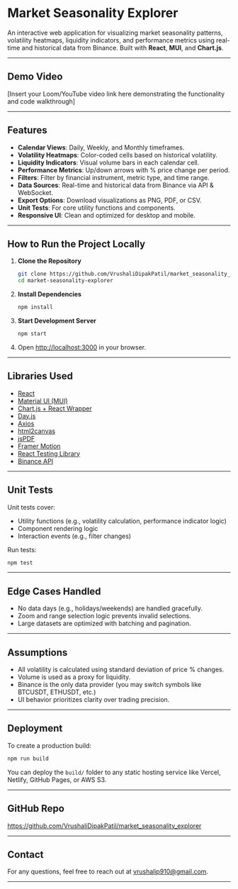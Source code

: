 # Market Seasonality Explorer

An interactive web application for visualizing market seasonality patterns, volatility heatmaps, liquidity indicators, and performance metrics using real-time and historical data from Binance. Built with **React**, **MUI**, and **Chart.js**.

---

##  Demo Video

 [Insert your Loom/YouTube video link here demonstrating the functionality and code walkthrough]

---

##  Features

-  **Calendar Views**: Daily, Weekly, and Monthly timeframes.
-  **Volatility Heatmaps**: Color-coded cells based on historical volatility.
-  **Liquidity Indicators**: Visual volume bars in each calendar cell.
-  **Performance Metrics**: Up/down arrows with % price change per period.
-  **Filters**: Filter by financial instrument, metric type, and time range.
-  **Data Sources**: Real-time and historical data from Binance via API & WebSocket.
-  **Export Options**: Download visualizations as PNG, PDF, or CSV.
-  **Unit Tests**: For core utility functions and components.
-  **Responsive UI**: Clean and optimized for desktop and mobile.

---

##  How to Run the Project Locally

1. **Clone the Repository**  
   ```bash
   git clone https://github.com/VrushaliDipakPatil/market_seasonality_explorer.git
   cd market-seasonality-explorer
   ```

2. **Install Dependencies**  
   ```bash
   npm install
   ```

3. **Start Development Server**  
   ```bash
   npm start
   ```

4. Open [http://localhost:3000](http://localhost:3000) in your browser.

---


##  Libraries Used

- [React](https://reactjs.org/)
- [Material UI (MUI)](https://mui.com/)
- [Chart.js + React Wrapper](https://react-chartjs-2.js.org/)
- [Day.js](https://day.js.org/)
- [Axios](https://axios-http.com/)
- [html2canvas](https://html2canvas.hertzen.com/)
- [jsPDF](https://github.com/parallax/jsPDF)
- [Framer Motion](https://www.framer.com/motion/)
- [React Testing Library](https://testing-library.com/docs/react-testing-library/intro/)
- [Binance API](https://binance-docs.github.io/apidocs/spot/en/)

---

##  Unit Tests

Unit tests cover:

- Utility functions (e.g., volatility calculation, performance indicator logic)
- Component rendering logic
- Interaction events (e.g., filter changes)

Run tests:
```bash
npm test
```

---

##  Edge Cases Handled

- No data days (e.g., holidays/weekends) are handled gracefully.
- Zoom and range selection logic prevents invalid selections.
- Large datasets are optimized with batching and pagination.

---

##  Assumptions

- All volatility is calculated using standard deviation of price % changes.
- Volume is used as a proxy for liquidity.
- Binance is the only data provider (you may switch symbols like BTCUSDT, ETHUSDT, etc.)
- UI behavior prioritizes clarity over trading precision.

---

##  Deployment

To create a production build:
```bash
npm run build
```

You can deploy the `build/` folder to any static hosting service like Vercel, Netlify, GitHub Pages, or AWS S3.

---

##  GitHub Repo

https://github.com/VrushaliDipakPatil/market_seasonality_explorer

---

##  Contact

For any questions, feel free to reach out at vrushalip910@gmail.com.

---
```

